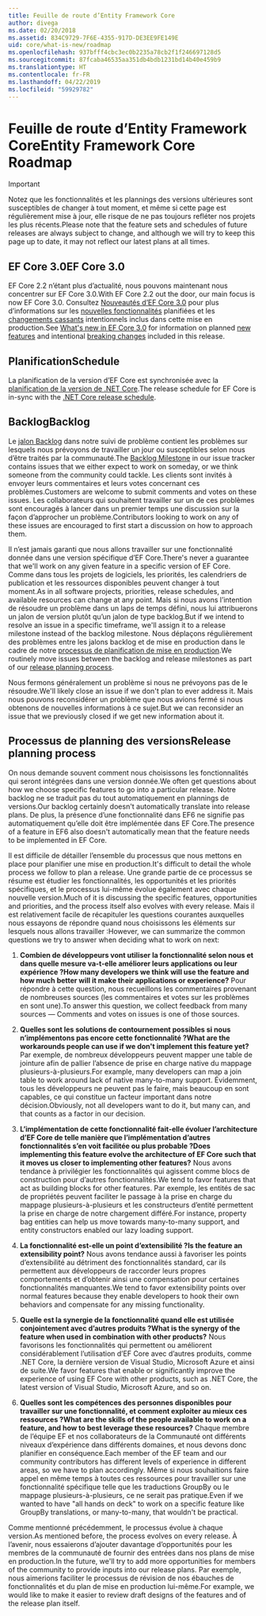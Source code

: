 ```yaml
---
title: Feuille de route d’Entity Framework Core
author: divega
ms.date: 02/20/2018
ms.assetid: 834C9729-7F6E-4355-917D-DE3EE9FE149E
uid: core/what-is-new/roadmap
ms.openlocfilehash: 937bfff4cbc3ec0b2235a78cb2f1f246697128d5
ms.sourcegitcommit: 87fcaba46535aa351db4bdb1231bd14b40e459b9
ms.translationtype: HT
ms.contentlocale: fr-FR
ms.lasthandoff: 04/22/2019
ms.locfileid: "59929782"
---
```

# <a name="entity-framework-core-roadmap"></a><span data-ttu-id="4c839-102">Feuille de route d’Entity Framework Core</span><span class="sxs-lookup"><span data-stu-id="4c839-102">Entity Framework Core Roadmap</span></span>

> [!IMPORTANT]
> <span data-ttu-id="4c839-103">Notez que les fonctionnalités et les plannings des versions ultérieures sont susceptibles de changer à tout moment, et même si cette page est régulièrement mise à jour, elle risque de ne pas toujours refléter nos projets les plus récents.</span><span class="sxs-lookup"><span data-stu-id="4c839-103">Please note that the feature sets and schedules of future releases are always subject to change, and although we will try to keep this page up to date, it may not reflect our latest plans at all times.</span></span>

## <a name="ef-core-30"></a><span data-ttu-id="4c839-104">EF Core 3.0</span><span class="sxs-lookup"><span data-stu-id="4c839-104">EF Core 3.0</span></span>

<span data-ttu-id="4c839-105">EF Core 2.2 n’étant plus d’actualité, nous pouvons maintenant nous concentrer sur EF Core 3.0.</span><span class="sxs-lookup"><span data-stu-id="4c839-105">With EF Core 2.2 out the door, our main focus is now EF Core 3.0.</span></span>
<span data-ttu-id="4c839-106">Consultez [Nouveautés d’EF Core 3.0](xref:core/what-is-new/ef-core-3.0/index) pour plus d’informations sur les [nouvelles fonctionnalités](xref:core/what-is-new/ef-core-3.0/features) planifiées et les [changements cassants](xref:core/what-is-new/ef-core-3.0/breaking-changes) intentionnels inclus dans cette mise en production.</span><span class="sxs-lookup"><span data-stu-id="4c839-106">See [What's new in EF Core 3.0](xref:core/what-is-new/ef-core-3.0/index) for information on planned [new features](xref:core/what-is-new/ef-core-3.0/features) and intentional [breaking changes](xref:core/what-is-new/ef-core-3.0/breaking-changes) included in this release.</span></span>

## <a name="schedule"></a><span data-ttu-id="4c839-107">Planification</span><span class="sxs-lookup"><span data-stu-id="4c839-107">Schedule</span></span>

<span data-ttu-id="4c839-108">La planification de la version d’EF Core est synchronisée avec la [planification de la version de .NET Core](https://github.com/dotnet/core/blob/master/roadmap.md).</span><span class="sxs-lookup"><span data-stu-id="4c839-108">The release schedule for EF Core is in-sync with the [.NET Core release schedule](https://github.com/dotnet/core/blob/master/roadmap.md).</span></span>

## <a name="backlog"></a><span data-ttu-id="4c839-109">Backlog</span><span class="sxs-lookup"><span data-stu-id="4c839-109">Backlog</span></span>

<span data-ttu-id="4c839-110">Le [jalon Backlog](https://github.com/aspnet/EntityFrameworkCore/issues?q=is%3Aopen+is%3Aissue+milestone%3ABacklog+sort%3Areactions-%2B1-desc) dans notre suivi de problème contient les problèmes sur lesquels nous prévoyons de travailler un jour ou susceptibles selon nous d’être traités par la communauté.</span><span class="sxs-lookup"><span data-stu-id="4c839-110">The [Backlog Milestone](https://github.com/aspnet/EntityFrameworkCore/issues?q=is%3Aopen+is%3Aissue+milestone%3ABacklog+sort%3Areactions-%2B1-desc) in our issue tracker contains issues that we either expect to work on someday, or we think someone from the community could tackle.</span></span>
<span data-ttu-id="4c839-111">Les clients sont invités à envoyer leurs commentaires et leurs votes concernant ces problèmes.</span><span class="sxs-lookup"><span data-stu-id="4c839-111">Customers are welcome to submit comments and votes on these issues.</span></span>
<span data-ttu-id="4c839-112">Les collaborateurs qui souhaitent travailler sur un de ces problèmes sont encouragés à lancer dans un premier temps une discussion sur la façon d’approcher un problème.</span><span class="sxs-lookup"><span data-stu-id="4c839-112">Contributors looking to work on any of these issues are encouraged to first start a discussion on how to approach them.</span></span>

<span data-ttu-id="4c839-113">Il n’est jamais garanti que nous allons travailler sur une fonctionnalité donnée dans une version spécifique d’EF Core.</span><span class="sxs-lookup"><span data-stu-id="4c839-113">There's never a guarantee that we'll work on any given feature in a specific version of EF Core.</span></span>
<span data-ttu-id="4c839-114">Comme dans tous les projets de logiciels, les priorités, les calendriers de publication et les ressources disponibles peuvent changer à tout moment.</span><span class="sxs-lookup"><span data-stu-id="4c839-114">As in all software projects, priorities, release schedules, and available resources can change at any point.</span></span>
<span data-ttu-id="4c839-115">Mais si nous avons l’intention de résoudre un problème dans un laps de temps défini, nous lui attribuerons un jalon de version plutôt qu’un jalon de type backlog.</span><span class="sxs-lookup"><span data-stu-id="4c839-115">But if we intend to resolve an issue in a specific timeframe, we'll assign it to a release milestone instead of the backlog milestone.</span></span>
<span data-ttu-id="4c839-116">Nous déplaçons régulièrement des problèmes entre les jalons backlog et de mise en production dans le cadre de notre [processus de planification de mise en production](#release-planning-process).</span><span class="sxs-lookup"><span data-stu-id="4c839-116">We routinely move issues between the backlog and release milestones as part of our [release planning process](#release-planning-process).</span></span>

<span data-ttu-id="4c839-117">Nous fermons généralement un problème si nous ne prévoyons pas de le résoudre.</span><span class="sxs-lookup"><span data-stu-id="4c839-117">We'll likely close an issue if we don't plan to ever address it.</span></span>
<span data-ttu-id="4c839-118">Mais nous pouvons reconsidérer un problème que nous avions fermé si nous obtenons de nouvelles informations à ce sujet.</span><span class="sxs-lookup"><span data-stu-id="4c839-118">But we can reconsider an issue that we previously closed if we get new information about it.</span></span>

## <a name="release-planning-process"></a><span data-ttu-id="4c839-119">Processus de planning des versions</span><span class="sxs-lookup"><span data-stu-id="4c839-119">Release planning process</span></span>

<span data-ttu-id="4c839-120">On nous demande souvent comment nous choisissons les fonctionnalités qui seront intégrées dans une version donnée.</span><span class="sxs-lookup"><span data-stu-id="4c839-120">We often get questions about how we choose specific features to go into a particular release.</span></span>
<span data-ttu-id="4c839-121">Notre backlog ne se traduit pas du tout automatiquement en plannings de versions.</span><span class="sxs-lookup"><span data-stu-id="4c839-121">Our backlog certainly doesn't automatically translate into release plans.</span></span>
<span data-ttu-id="4c839-122">De plus, la présence d’une fonctionnalité dans EF6 ne signifie pas automatiquement qu’elle doit être implémentée dans EF Core.</span><span class="sxs-lookup"><span data-stu-id="4c839-122">The presence of a feature in EF6 also doesn't automatically mean that the feature needs to be implemented in EF Core.</span></span>

<span data-ttu-id="4c839-123">Il est difficile de détailler l’ensemble du processus que nous mettons en place pour planifier une mise en production.</span><span class="sxs-lookup"><span data-stu-id="4c839-123">It's difficult to detail the whole process we follow to plan a release.</span></span>
<span data-ttu-id="4c839-124">Une grande partie de ce processus se résume est étudier les fonctionnalités, les opportunités et les priorités spécifiques, et le processus lui-même évolue également avec chaque nouvelle version.</span><span class="sxs-lookup"><span data-stu-id="4c839-124">Much of it is discussing the specific features, opportunities and priorities, and the process itself also evolves with every release.</span></span>
<span data-ttu-id="4c839-125">Mais il est relativement facile de récapituler les questions courantes auxquelles nous essayons de répondre quand nous choisissons les éléments sur lesquels nous allons travailler :</span><span class="sxs-lookup"><span data-stu-id="4c839-125">However, we can summarize the common questions we try to answer when deciding what to work on next:</span></span>

1. <span data-ttu-id="4c839-126">**Combien de développeurs vont utiliser la fonctionnalité selon nous et dans quelle mesure va-t-elle améliorer leurs applications ou leur expérience ?**</span><span class="sxs-lookup"><span data-stu-id="4c839-126">**How many developers we think will use the feature and how much better will it make their applications or experience?**</span></span> <span data-ttu-id="4c839-127">Pour répondre à cette question, nous recueillons les commentaires provenant de nombreuses sources (les commentaires et votes sur les problèmes en sont une).</span><span class="sxs-lookup"><span data-stu-id="4c839-127">To answer this question, we collect feedback from many sources — Comments and votes on issues is one of those sources.</span></span>

2. <span data-ttu-id="4c839-128">**Quelles sont les solutions de contournement possibles si nous n’implémentons pas encore cette fonctionnalité ?**</span><span class="sxs-lookup"><span data-stu-id="4c839-128">**What are the workarounds people can use if we don't implement this feature yet?**</span></span> <span data-ttu-id="4c839-129">Par exemple, de nombreux développeurs peuvent mapper une table de jointure afin de pallier l’absence de prise en charge native du mappage plusieurs-à-plusieurs.</span><span class="sxs-lookup"><span data-stu-id="4c839-129">For example, many developers can map a join table to work around lack of native many-to-many support.</span></span> <span data-ttu-id="4c839-130">Évidemment, tous les développeurs ne peuvent pas le faire, mais beaucoup en sont capables, ce qui constitue un facteur important dans notre décision.</span><span class="sxs-lookup"><span data-stu-id="4c839-130">Obviously, not all developers want to do it, but many can, and that counts as a factor in our decision.</span></span>

3. <span data-ttu-id="4c839-131">**L’implémentation de cette fonctionnalité fait-elle évoluer l’architecture d’EF Core de telle manière que l’implémentation d’autres fonctionnalités s’en voit facilitée ou plus probable ?**</span><span class="sxs-lookup"><span data-stu-id="4c839-131">**Does implementing this feature evolve the architecture of EF Core such that it moves us closer to implementing other features?**</span></span> <span data-ttu-id="4c839-132">Nous avons tendance à privilégier les fonctionnalités qui agissent comme blocs de construction pour d’autres fonctionnalités.</span><span class="sxs-lookup"><span data-stu-id="4c839-132">We tend to favor features that act as building blocks for other features.</span></span> <span data-ttu-id="4c839-133">Par exemple, les entités de sac de propriétés peuvent faciliter le passage à la prise en charge du mappage plusieurs-à-plusieurs et les constructeurs d’entité permettent la prise en charge de notre chargement différé.</span><span class="sxs-lookup"><span data-stu-id="4c839-133">For instance, property bag entities can help us move towards many-to-many support, and entity constructors enabled our lazy loading support.</span></span>

4. <span data-ttu-id="4c839-134">**La fonctionnalité est-elle un point d’extensibilité ?**</span><span class="sxs-lookup"><span data-stu-id="4c839-134">**Is the feature an extensibility point?**</span></span> <span data-ttu-id="4c839-135">Nous avons tendance aussi à favoriser les points d’extensibilité au détriment des fonctionnalités standard, car ils permettent aux développeurs de raccorder leurs propres comportements et d’obtenir ainsi une compensation pour certaines fonctionnalités manquantes.</span><span class="sxs-lookup"><span data-stu-id="4c839-135">We tend to favor extensibility points over normal features because they enable developers to hook their own behaviors and compensate for any missing functionality.</span></span>

5. <span data-ttu-id="4c839-136">**Quelle est la synergie de la fonctionnalité quand elle est utilisée conjointement avec d’autres produits ?**</span><span class="sxs-lookup"><span data-stu-id="4c839-136">**What is the synergy of the feature when used in combination with other products?**</span></span> <span data-ttu-id="4c839-137">Nous favorisons les fonctionnalités qui permettent ou améliorent considérablement l’utilisation d’EF Core avec d’autres produits, comme .NET Core, la dernière version de Visual Studio, Microsoft Azure et ainsi de suite.</span><span class="sxs-lookup"><span data-stu-id="4c839-137">We favor features that enable or significantly improve the experience of using EF Core with other products, such as .NET Core, the latest version of Visual Studio, Microsoft Azure, and so on.</span></span>

6. <span data-ttu-id="4c839-138">**Quelles sont les compétences des personnes disponibles pour travailler sur une fonctionnalité, et comment exploiter au mieux ces ressources ?**</span><span class="sxs-lookup"><span data-stu-id="4c839-138">**What are the skills of the people available to work on a feature, and how to best leverage these resources?**</span></span> <span data-ttu-id="4c839-139">Chaque membre de l’équipe EF et nos collaborateurs de la Communauté ont différents niveaux d’expérience dans différents domaines, et nous devons donc planifier en conséquence.</span><span class="sxs-lookup"><span data-stu-id="4c839-139">Each member of the EF team and our community contributors has different levels of experience in different areas, so we have to plan accordingly.</span></span> <span data-ttu-id="4c839-140">Même si nous souhaitions faire appel en même temps à toutes ces ressources pour travailler sur une fonctionnalité spécifique telle que les traductions GroupBy ou le mappage plusieurs-à-plusieurs, ce ne serait pas pratique.</span><span class="sxs-lookup"><span data-stu-id="4c839-140">Even if we wanted to have "all hands on deck" to work on a specific feature like GroupBy translations, or many-to-many, that wouldn't be practical.</span></span>

<span data-ttu-id="4c839-141">Comme mentionné précédemment, le processus évolue à chaque version.</span><span class="sxs-lookup"><span data-stu-id="4c839-141">As mentioned before, the process evolves on every release.</span></span>
<span data-ttu-id="4c839-142">À l’avenir, nous essaierons d’ajouter davantage d’opportunités pour les membres de la communauté de fournir des entrées dans nos plans de mise en production.</span><span class="sxs-lookup"><span data-stu-id="4c839-142">In the future, we'll try to add more opportunities for members of the community to provide inputs into our release plans.</span></span>
<span data-ttu-id="4c839-143">Par exemple, nous aimerions faciliter le processus de révision de nos ébauches de fonctionnalités et du plan de mise en production lui-même.</span><span class="sxs-lookup"><span data-stu-id="4c839-143">For example, we would like to make it easier to review draft designs of the features and of the release plan itself.</span></span>

